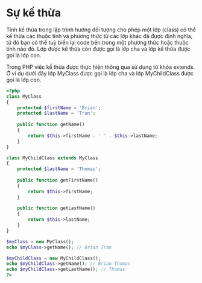 # Sự kế thừa

Tính kế thừa trong lập trình hướng đối tượng cho phép một lớp \(class\) có thể kế thừa các thuộc tính và phương thức từ các lớp khác đã được định nghĩa,  từ đó bạn có thể tuỳ biến lại code bên trong một phương thức hoặc thuộc tính nào đó. Lớp được kế thừa còn được gọi là lớp cha và lớp kế thừa được gọi là lớp con.

Trong PHP việc kế thừa được thực hiện thông qua sử dụng từ khóa extends. Ở ví dụ dưới đây lớp MyClass được gọi là lớp cha và lớp MyChildClass được gọi là lớp con.

```php
<?php
class MyClass
{
    protected $firstName = 'Brian';
    protected $lastName = 'Tran';
    
    public function getName()
    {
        return $this->firstName . ' ' . $this->lastName;
    }
}

class MyChildClass extends MyClass
{
    protected $lastName = 'Thomas';
    
    public function getFirstName()
    {
        return $this->firstName;    
    }
    
    public function getLastName()
    {
        return $this->lastName;
    }
}

$myClass = new MyClass();
echo $myClass->getName(); // Brian Tran

$myChildClass = new MyChildClass();
echo $myChildClass->getName(); // Brian Thomas
echo $myChildClass->getLastName(); // Thomas
?>
```



